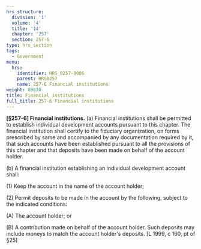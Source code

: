 ```yaml
---
hrs_structure:
  division: '1'
  volume: '4'
  title: '14'
  chapter: '257'
  section: 257-6
type: hrs_section
tags:
  - Government
menu:
  hrs:
    identifier: HRS_0257-0006
    parent: HRS0257
    name: 257-6 Financial institutions
weight: 89030
title: Financial institutions
full_title: 257-6 Financial institutions
---
```

**[§257-6] Financial institutions.** (a) Financial institutions shall be permitted to establish individual development accounts pursuant to this chapter. The financial institution shall certify to the fiduciary organization, on forms prescribed by same and accompanied by any documentation required by it, that such accounts have been established pursuant to all the provisions of this chapter and that deposits have been made on behalf of the account holder.

(b) A financial institution establishing an individual development account shall:

(1) Keep the account in the name of the account holder;

(2) Permit deposits to be made in the account by the following, subject to the indicated conditions:

(A) The account holder; or

(B) A contribution made on behalf of the account holder. Such deposits may include moneys to match the account holder's deposits. [L 1999, c 160, pt of §25]